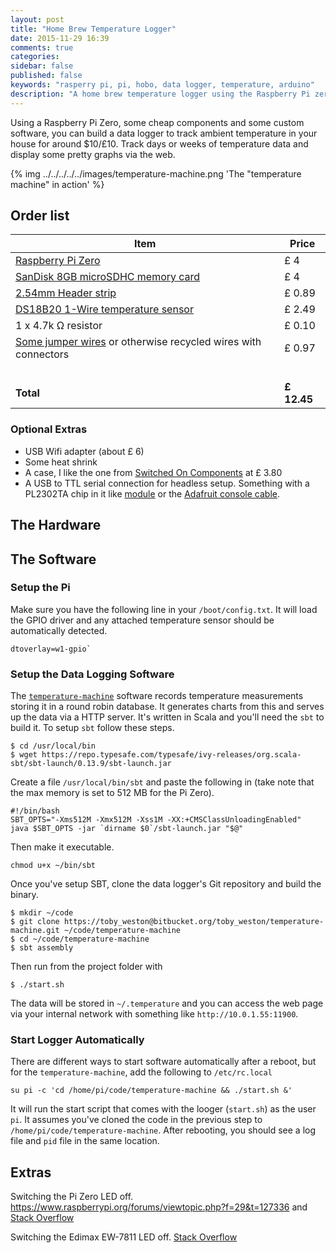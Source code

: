 ```yaml
---
layout: post
title: "Home Brew Temperature Logger"
date: 2015-11-29 16:39
comments: true
categories: 
sidebar: false
published: false
keywords: "rasperry pi, pi, hobo, data logger, temperature, arduino"
description: "A home brew temperature logger using the Raspberry Pi zero for $10"
---
```


Using a Raspberry Pi Zero, some cheap components and some custom software, you can build a data logger to track ambient temperature in your house for around $10/£10. Track days or weeks of temperature data and display some pretty graphs via the web.

{% img ../../../../../images/temperature-machine.png 'The "temperature machine" in action' %}

<!-- more -->

## Order list

| Item | Price |
|--------------------------------------------------------------------------------|----------------------------------------|
| [Raspberry Pi Zero](https://shop.pimoroni.com/products/raspberry-pi-zero) | £ 4
| [SanDisk 8GB microSDHC memory card](http://www.amazon.co.uk/gp/product/B013UDL5V6/ref=as_li_tl?ie=UTF8&camp=1634&creative=19450&creativeASIN=B013UDL5V6&linkCode=as2&tag=baddotrobotco-21) | £ 4
| [2.54mm Header strip](http://www.amazon.co.uk/gp/product/B00OVPHETK/ref=as_li_tl?ie=UTF8&camp=1634&creative=19450&creativeASIN=B00OVPHETK&linkCode=as2&tag=baddotrobotco-21)  | £ 0.89
| [DS18B20 1-Wire temperature sensor](http://www.amazon.co.uk/gp/product/B00HCB8GLU/ref=as_li_tl?ie=UTF8&camp=1634&creative=19450&creativeASIN=B00HCB8GLU&linkCode=as2&tag=baddotrobotco-21)    | £ 2.49
| 1 x 4.7k Ω resistor | £ 0.10
| [Some jumper wires](http://www.amazon.co.uk/gp/product/B00ATMHU52/ref=as_li_tl?ie=UTF8&camp=1634&creative=19450&creativeASIN=B00ATMHU52&linkCode=as2&tag=baddotrobotco-21) or otherwise recycled wires with connectors |    £ 0.97
| | &nbsp;
| **Total** | **£ 12.45**


### Optional Extras

* USB Wifi adapter (about £ 6)
* Some heat shrink
* A case, I like the one from [Switched On Components](https://socomponents.co.uk/shop/black-laser-cut-acrylic-raspberry-pi-zero-case-with-gpio-access/) at £ 3.80
* A USB to TTL serial connection for headless setup. Something with a PL2302TA chip in it like [module](http://www.amazon.co.uk/gp/product/B00KM6X7FC/ref=as_li_tl?ie=UTF8&camp=1634&creative=19450&creativeASIN=B00KM6X7FC&linkCode=as2&tag=baddotrobotco-21) or the [Adafruit console cable](https://www.adafruit.com/product/954).


## The Hardware






## The Software

### Setup the Pi

Make sure you have the following line in your `/boot/config.txt`. It will load the GPIO driver and any attached temperature sensor should be automatically detected.

    dtoverlay=w1-gpio`




### Setup the Data Logging Software

The [`temperature-machine`](https://bitbucket.org/toby_weston/temperature-machine) software records temperature measurements storing it in a round robin database. It generates charts from this and serves up the data via a HTTP server. It's written in Scala and you'll need the `sbt` to build it. To setup `sbt` follow these steps.

    $ cd /usr/local/bin
    $ wget https://repo.typesafe.com/typesafe/ivy-releases/org.scala-sbt/sbt-launch/0.13.9/sbt-launch.jar

Create a file `/usr/local/bin/sbt` and paste the following in (take note that the max memory is set to 512 MB for the Pi Zero).

    #!/bin/bash
    SBT_OPTS="-Xms512M -Xmx512M -Xss1M -XX:+CMSClassUnloadingEnabled"
    java $SBT_OPTS -jar `dirname $0`/sbt-launch.jar "$@"

Then make it executable.

    chmod u+x ~/bin/sbt


Once you've setup SBT, clone the data logger's Git repository and build the binary.


    $ mkdir ~/code
    $ git clone https://toby_weston@bitbucket.org/toby_weston/temperature-machine.git ~/code/temperature-machine
    $ cd ~/code/temperature-machine
    $ sbt assembly

Then run from the project folder with

    $ ./start.sh


The data will be stored in `~/.temperature` and you can access the web page via your internal network with something like `http://10.0.1.55:11900`.


### Start Logger Automatically

There are different ways to start software automatically after a reboot, but for the `temperature-machine`, add the following to `/etc/rc.local`

    su pi -c 'cd /home/pi/code/temperature-machine && ./start.sh &'


It will run the start script that comes with the looger (`start.sh`) as the user `pi`. It assumes you've cloned the code in the previous step to `/home/pi/code/temperature-machine`. After rebooting, you should see a log file and `pid` file in the same location.


## Extras

Switching the Pi Zero LED off. https://www.raspberrypi.org/forums/viewtopic.php?f=29&t=127336 and [Stack Overflow](http://raspberrypi.stackexchange.com/questions/40559/disable-leds-pi-zero?noredirect=1#comment57599_40559)

Switching the Edimax EW-7811 LED off. [Stack Overflow](http://raspberrypi.stackexchange.com/questions/40560/disable-led-for-edimax-ew-7811?noredirect=1#comment57486_40560)